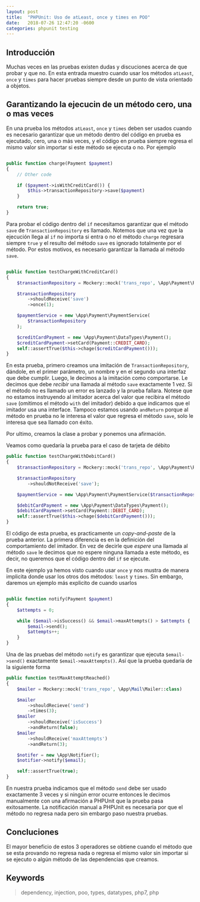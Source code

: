 ```yaml
---
layout: post
title:  "PHPUnit: Uso de atLeast, once y times en POO"
date:   2018-07-26 12:47:20 -0600
categories: phpunit testing
---
```

## Introducción

Muchas veces en las pruebas existen dudas y discuciones acerca de que probar y que no. En esta entrada muestro cuando usar los métodos `atLeast`, `once` y `times` para hacer pruebas siempre desde un punto de vista orientado a objetos.

## Garantizando la ejecucin de un método cero, una o mas veces

En una prueba los métodos `atLeast`, `once` y `times` deben ser usados cuando es necesario garantizar que un método dentro del código en prueba es ejecutado, cero, una o más veces, y el código en prueba siempre regresa el mismo valor sin importar si este método se ejecuta o no. Por ejemplo

```php

public function charge(Payment $payment)
{
	// Other code

	if ($payment->isWithCreditCard()) {
		$this->transactionRepository->save($payment)
	}

	return true;
}
```

Para probar el código dentro del `if` necesitamos garantizar que el método `save` de `TransactionRepository` es llamado. Notemos que una vez que la ejecución llega al `if` no importa si entra o no el método `charge` regresara siempre `true` y el resulto del método `save` es ignorado totalmente por el método. Por estos motivos, es necesario garantizar la llamada al método `save`.

```php

public function testChargeWithCreditCard() 
{
	$transactionRepository = Mockery::mock('trans_repo', \App\Payment\Repositories\TransactionInterface::class)

	$transactionRepository
		->shouldReceive('save')
		->once(1);

	$paymentService = new \App\Payment\PaymentService(
		$transactionRepository
	);

	$creditCardPayment = new \App\Payment\DataTypes\Payment();
	$creditCardPayment->setCard(Payment::CREDIT_CARD);
	self::assertTrue($this->chage($creditCardPayment()));
}
```

En esta prueba, primero creamos una imitación de `TransactionRepository`, dándole, en el primer parámetro, un nombre y en el segundo una interfaz que debe cumplir. Luego, le decimos a la imitación como comportarse. Le decimos que debe *recibir* una llamada al método `save` exactamente 1 vez. Si el método no es llamado un error es lanzado y la prueba fallara. Notese que no estamos instruyendo al imitador acerca del valor que recibira el método `save` (omitimos el método `with` del imitador) debido a que indicamos que el imitador usa una interface. Tampoco estamos usando `andReturn` porque al método en prueba no le interesa el valor que regresa el método `save`, solo le interesa que sea llamado con éxito. 

Por ultimo, creamos la clase a probar y ponemos una afirmación.

Veamos como quedaría la prueba para el caso de tarjeta  de débito

```php
public function testChargeWithDebitCard() 
{
	$transactionRepository = Mockery::mock('trans_repo', \App\Payment\Repositories\TransactionInterface::class)

	$transactionRepository
		->shouldNotReceive('save');

	$paymentService = new \App\Payment\PaymentService($transactionRepository);

	$debitCardPayment = new \App\Payment\DataTypes\Payment();
	$debitCardPayment->setCard(Payment::DEBIT_CARD);
	self::assertTrue($this->chage($debitCardPayment()));
}
```

El código de esta prueba, es practicamente un *copy-and-paste* de la prueba anterior. La primera diferencia es en la definición del comportamiento del imitador. En vez de decirle que *espere* una llamada al método `save` le decimos que no espere ninguna llamada a este método, es decir, no queremos que el código dentro del `if` se ejecute.

En este ejemplo ya hemos visto cuando usar `once` y nos mustra de manera implicita donde usar los otros dos métodos: `least` y `times`. Sin embargo, daremos un ejemplo más explicito de cuando usarlos

```php

public function notify(Payment $payment)
{
	$attempts = 0;

	while ($email->isSuccess() && $email->maxAttempts() > $attempts {
		$email->send();
		$attempts++;
	}
}
```
Una de las pruebas del método `notify` es garantizar que ejecuta `$email->send()` exactamente `$email->maxAttempts()`. Así que la prueba quedaría de la siguiente forma

```php
public function testMaxAttemptReached() 
{
	$mailer = Mockery::mock('trans_repo', \App\Mail\Mailer::class)

	$mailer
		->shouldRecieve('send')
		->times(3);
	$mailer
		->shouldReceive('isSuccess')
		->andReturn(false);
	$mailer
		->shouldReceive('maxAttempts')
		->andReturn(3);

	$notifer = new \App\Notifier();
	$notifier->notify($email);

	self::assertTrue(true);
}
```

En nuestra prueba indicamos que el método `send` debe ser usado exactamente 3 veces y si ningún error ocurre entonces le decimos manualmente con una afirmación a PHPUnit que la prueba pasa exitosamente. La notificación manual a PHPUnit es necesaria por que el método no regresa nada pero sin embargo paso nuestra pruebas.


## Concluciones

El mayor beneficio de estos 3 operadores se obtiene cuando el método que se esta provando no regresa nada o regresa el mismo valor sin importar si se ejecuto o algún método de las dependencias que creamos.


## Keywords

> dependency, injection, poo, types, datatypes, php7, php
